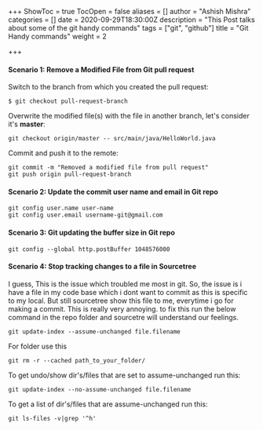+++
ShowToc = true
TocOpen = false
aliases = []
author = "Ashish Mishra"
categories = []
date = 2020-09-29T18:30:00Z
description = "This Post talks about some of the git handy commands"
tags = ["git", "github"]
title = "Git Handy commands"
weight = 2

+++
#### Scenario 1: Remove a Modified File from Git pull request

Switch to the branch from which you created the pull request:

    $ git checkout pull-request-branch

Overwrite the modified file(s) with the file in another branch, let's consider it's **master**:

    git checkout origin/master -- src/main/java/HelloWorld.java

Commit and push it to the remote:

    git commit -m "Removed a modified file from pull request"
    git push origin pull-request-branch

#### Scenario 2: Update the commit user name and email in Git repo

    git config user.name user-name
    git config user.email username-git@gmail.com

#### Scenario 3: Git updating the buffer size in Git repo

    git config --global http.postBuffer 1048576000

#### Scenario 4: Stop tracking changes to a file in Sourcetree

I guess, This is the issue which troubled me most in git. So, the issue is i have a file in my code base which i dont want to commit as this is specific to my local. But still sourcetree show this file to me, everytime i go for making a commit. This is really very annoying. to fix this run the below command in the repo folder and sourcetre will understand our feelings.

	git update-index --assume-unchanged file.filename

For folder use this

	git rm -r --cached path_to_your_folder/

To get undo/show dir's/files that are set to assume-unchanged run this:

    git update-index --no-assume-unchanged file.filename

To get a list of dir's/files that are assume-unchanged run this:

    git ls-files -v|grep '^h'
